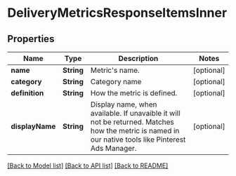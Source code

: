 # DeliveryMetricsResponseItemsInner

## Properties
Name | Type | Description | Notes
------------ | ------------- | ------------- | -------------
**name** | **String** | Metric&#39;s name. | [optional] 
**category** | **String** | Category name | [optional] 
**definition** | **String** | How the metric is defined. | [optional] 
**displayName** | **String** | Display name, when available. If unavaible it will not be returned. Matches how the metric is named in our native tools like Pinterest Ads Manager. | [optional] 

[[Back to Model list]](../README.md#documentation-for-models) [[Back to API list]](../README.md#documentation-for-api-endpoints) [[Back to README]](../README.md)



